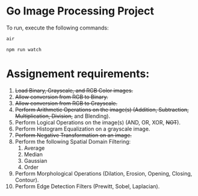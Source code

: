 # Go Image Processing Project

To run, execute the following commands:

```bash
air
```

```bash
npm run watch
```

# Assignement requirements:

1. ~~Load Binary, Grayscale, and RGB Color images.~~
2. ~~Allow conversion from RGB to Binary.~~
3. ~~Allow conversion from RGB to Grayscale.~~
4. ~~Perform Arithmetic Operations on the image(s) (Addition, Subtraction, Multiplication, Division,~~ and Blending).
5. Perform Logical Operations on the image(s) (AND, OR, XOR, ~~NOT~~).
6. Perform Histogram Equalization on a grayscale image.
7. ~~Perform Negative Transformation on an image.~~
8. Perform the following Spatial Domain Filtering:
    1. Average
    2. Median
    3. Gaussian
    4. Order
9. Perform Morphological Operations (Dilation, Erosion, Opening, Closing, Contour).
10. Perform Edge Detection Filters (Prewitt, Sobel, Laplacian).